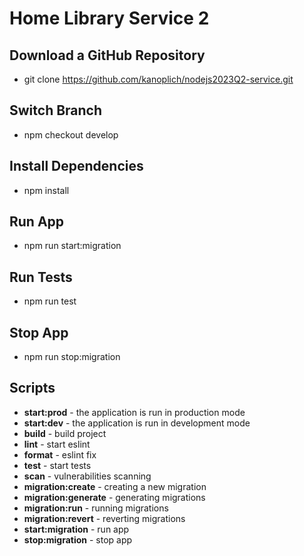 # Home Library Service 2

## Download a GitHub Repository

- git clone https://github.com/kanoplich/nodejs2023Q2-service.git

## Switch Branch

- npm checkout develop

## Install Dependencies

- npm install

## Run App

- npm run start:migration

## Run Tests

- npm run test

## Stop App

- npm run stop:migration

## Scripts

- **start:prod** - the application is run in production mode
- **start:dev** - the application is run in development mode
- **build** - build project
- **lint** - start eslint
- **format** - eslint fix
- **test** - start tests
- **scan** - vulnerabilities scanning
- **migration:create** - creating a new migration
- **migration:generate** - generating migrations
- **migration:run** - running migrations
- **migration:revert** - reverting migrations
- **start:migration** - run app
- **stop:migration** - stop app